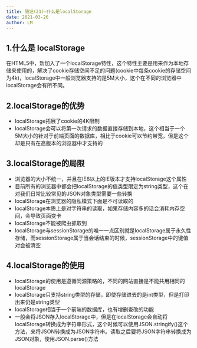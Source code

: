 ```yaml
---
title: 随记(21)—什么是localStorage
date: 2021-03-26
author: LM
---
```


## 1.什么是 localStorage

在HTML5中，新加入了一个localStorage特性，这个特性主要是用来作为本地存储来使用的，解决了cookie存储空间不足的问题(cookie中每条cookie的存储空间为4k)，localStorage中一般浏览器支持的是5M大小，这个在不同的浏览器中localStorage会有所不同。

## 2.localStorage的优势

- localStorage拓展了cookie的4K限制
- localStorage会可以将第一次请求的数据直接存储到本地，这个相当于一个5M大小的针对于前端页面的数据库，相比于cookie可以节约带宽，但是这个却是只有在高版本的浏览器中才支持的

## 3.localStorage的局限

- 浏览器的大小不统一，并且在IE8以上的IE版本才支持localStorage这个属性
- 目前所有的浏览器中都会把localStorage的值类型限定为string类型，这个在对我们日常比较常见的JSON对象类型需要一些转换
- localStorage在浏览器的隐私模式下面是不可读取的
- localStorage本质上是对字符串的读取，如果存储内容多的话会消耗内存空间，会导致页面变卡
- localStorage不能被爬虫抓取到
- localStorage与sessionStorage的唯一一点区别就是localStorage属于永久性存储，而sessionStorage属于当会话结束的时候，sessionStorage中的键值对会被清空

## 4.localStorage的使用

- localStorage的使用是遵循同源策略的，不同的网站直接是不能共用相同的localStorage
- localStorage只支持string类型的存储，即使存储进去的是int类型，但是打印出来仍是string类型
- localStorage相当于一个前端的数据库，也有增删查改的功能
- 一般会将JSON存入localStorage中，但是在localStorage会自动将localStorage转换成为字符串形式，这个时候可以使用JSON.stringify()这个方法，来将JSON转换成为JSON字符串。读取之后要将JSON字符串转换成为JSON对象，使用JSON.parse()方法